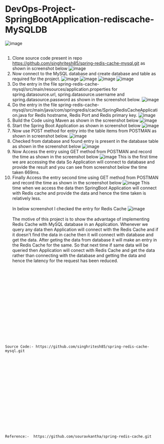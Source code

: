 # DevOps-Project-SpringBootApplication-rediscache-MySQLDB
![image](https://github.com/singhritesh85/DevOps-Project-SpringBootApplication-rediscache-MySQLDB/assets/56765895/6cd2b21f-af0a-42d2-9681-fdef0a40b9cb)
<br><br/>
1. Clone source code present in repo https://github.com/singhritesh85/spring-redis-cache-mysql.git as shown in screenshot below
![image](https://github.com/singhritesh85/DevOps-Project-SpringBootApplication-rediscache-MySQLDB/assets/56765895/4230b494-083b-4c2a-bcb4-7f0ace7cb552)
2. Now connect to the MySQL database and create database and table as required for the project.
![image](https://github.com/singhritesh85/DevOps-Project-SpringBootApplication-rediscache-MySQLDB/assets/56765895/a6c97420-5cc2-4ea0-8b19-00b27393a099)
![image](https://github.com/singhritesh85/DevOps-Project-SpringBootApplication-rediscache-MySQLDB/assets/56765895/2d0a7db1-b640-4e3a-83bd-02436d49811f)
![image](https://github.com/singhritesh85/DevOps-Project-SpringBootApplication-rediscache-MySQLDB/assets/56765895/872c7247-eb68-45bd-b52f-27924b102b8b)
![image](https://github.com/singhritesh85/DevOps-Project-SpringBootApplication-rediscache-MySQLDB/assets/56765895/08b842c0-69e1-40b5-90c7-bac6ea7794fb)
3. Do the entry in the file spring-redis-cache-mysql/src/main/resources/application.properties for spring.datasource.url, spring.datasource.username and spring.datasource.password as shown in the screenshot below.
![image](https://github.com/singhritesh85/DevOps-Project-SpringBootApplication-rediscache-MySQLDB/assets/56765895/5b160929-05e2-46bb-a57b-ddfd6f9ccd77)
4. Do the entry in the file spring-redis-cache-mysql/src/main/java/com/springredis/cache/SpringRedisCacheApplication.java for Redis hostname, Redis Port and Redis primary key.
![image](https://github.com/singhritesh85/DevOps-Project-SpringBootApplication-rediscache-MySQLDB/assets/56765895/a8bce6aa-8927-444d-bc26-0561a361044e)
5. Build the Code using Maven as shown in the screenshot below
![image](https://github.com/singhritesh85/DevOps-Project-SpringBootApplication-rediscache-MySQLDB/assets/56765895/5d14398a-41b4-4438-9728-aded6fee4810)
6. Start the Spring Boot Application as shown in screenshot below
![image](https://github.com/singhritesh85/DevOps-Project-SpringBootApplication-rediscache-MySQLDB/assets/56765895/e4062fb2-f742-49e0-bd60-36e3e7e38000)
7. Now use POST method for entry into the table items from POSTMAN as shown in screenshot below.
![image](https://github.com/singhritesh85/DevOps-Project-SpringBootApplication-rediscache-MySQLDB/assets/56765895/db60004a-6a25-4b14-b08b-c08322a29e93)
8. Checked from database and found entry is present in the database table as shown in the screenshot below
![image](https://github.com/singhritesh85/DevOps-Project-SpringBootApplication-rediscache-MySQLDB/assets/56765895/a07c4233-51f4-45d9-8b22-48dd204fbef5)
9. Now Access the entry using GET method from POSTMAN and record the time as shown in the screenshot below
![image](https://github.com/singhritesh85/DevOps-Project-SpringBootApplication-rediscache-MySQLDB/assets/56765895/3fc850bb-4124-4b7f-8e79-7ce70d8d66cd)
This is the first time we are accessing the data So Application will connect to database and provide the result and you can see from screenshot below the time taken 669ms.
10. Finally Access the entry second time using GET method from POSTMAN and record the time as shown in the screenshot below
![image](https://github.com/singhritesh85/DevOps-Project-SpringBootApplication-rediscache-MySQLDB/assets/56765895/a9c0406e-f19b-49a3-b4c7-38cfe7c76949)
This time when we access the data then SpringBoot Application will connect with Redis cache and provide the data and hence the time taken is relatively less.
<br><br/>
In below screenshot I checked the entry for Redis Cache
![image](https://github.com/singhritesh85/DevOps-Project-SpringBootApplication-rediscache-MySQLDB/assets/56765895/7609d143-5c36-4651-85d9-8a3c1ce9b0de)
<br><br/>
The motive of this project is to show the advantage of implementing Redis Cache with MySQL database in an Application. Whenever we query any data then Application will connect with the Redis Cache and if it doesn't find the data in cache then it will connect with database and get the data. After geting the data from database it will make an entry in the Redis Cache for the same. So that next time if same data will be queried then Application will conect with Redis Cache and get the data rather than connecting with the database and getting the data and hence the latency for the request has been reduced.

<br><br/>
<br><br/>
<br><br/>
<br><br/>
<br><br/>
<br><br/>
<br><br/>
```
Source Code:- https://github.com/singhritesh85/spring-redis-cache-mysql.git
```
<br><br/>
<br><br/>
<br><br/>
<br><br/>
<br><br/>
<br><br/>
<br><br/>
```
Reference:-  https://github.com/souravkantha/spring-redis-cache.git
```
